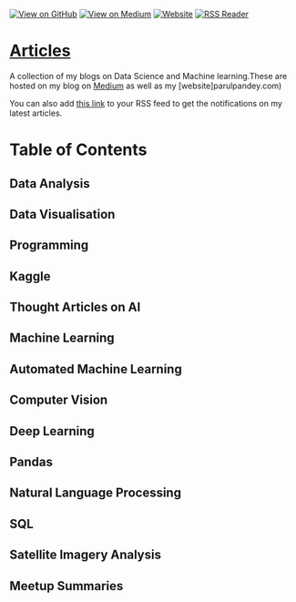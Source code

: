 [![View on GitHub](https://img.shields.io/badge/GitHub-blue?logo=GitHub)](https://github.com/parulnith/Data-science)  [![View on Medium](https://img.shields.io/badge/Medium-red?logo=medium)](https://pandeyparul.medium.com/) [![Website](https://img.shields.io/badge/Website-green?logo=wordpress)](https://parulpandey.com) [![RSS Reader](https://img.shields.io/badge/RSS%20Feed%20-Add%20to%20your%20RSS%20Reader-yellowgreend?logo=feedly)](https://medium.com/feed/@pandeyparul) 


# [Articles](https://github.com/khuyentran1401/Data-science)
A collection of my blogs on Data Science and Machine learning.These are hosted on my blog on [Medium](https://medium.com/@pandeyparul) as well as my [website]parulpandey.com)

 You can also add [this link](https://medium.com/feed/@pandeyparul) to your RSS feed to get the notifications on my latest articles.



# Table of Contents
## Data Analysis

## Data Visualisation

## Programming
## Kaggle
## Thought Articles on AI
## Machine Learning
## Automated Machine Learning
## Computer Vision
## Deep Learning
## Pandas
## Natural Language Processing
## SQL
## Satellite Imagery Analysis
## Meetup Summaries




